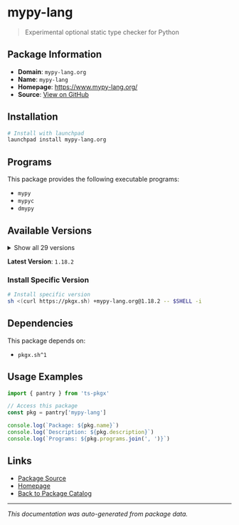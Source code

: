 # mypy-lang

> Experimental optional static type checker for Python

## Package Information

- **Domain**: `mypy-lang.org`
- **Name**: `mypy-lang`
- **Homepage**: https://www.mypy-lang.org/
- **Source**: [View on GitHub](https://github.com/pkgxdev/pantry/tree/main/projects/mypy-lang.org/package.yml)

## Installation

```bash
# Install with launchpad
launchpad install mypy-lang.org
```

## Programs

This package provides the following executable programs:

- `mypy`
- `mypyc`
- `dmypy`

## Available Versions

<details>
<summary>Show all 29 versions</summary>

- `1.18.2`, `1.18.1`, `1.17.1`, `1.17.0`, `1.16.1`
- `1.16.0`, `1.15.0`, `1.14.1`, `1.14.0`, `1.13.0`
- `1.12.1`, `1.12.0`, `1.11.2`, `1.11.1`, `1.11.0`
- `1.10.1`, `1.10.0`, `1.9.0`, `1.8.0`, `1.7.1`
- `1.7.0`, `1.6.1`, `1.6.0`, `1.5.1`, `1.5.0`
- `1.4.1`, `1.4.0`, `1.3.0`, `1.2.0`

</details>

**Latest Version**: `1.18.2`

### Install Specific Version

```bash
# Install specific version
sh <(curl https://pkgx.sh) +mypy-lang.org@1.18.2 -- $SHELL -i
```

## Dependencies

This package depends on:

- `pkgx.sh^1`

## Usage Examples

```typescript
import { pantry } from 'ts-pkgx'

// Access this package
const pkg = pantry['mypy-lang']

console.log(`Package: ${pkg.name}`)
console.log(`Description: ${pkg.description}`)
console.log(`Programs: ${pkg.programs.join(', ')}`)
```

## Links

- [Package Source](https://github.com/pkgxdev/pantry/tree/main/projects/mypy-lang.org/package.yml)
- [Homepage](https://www.mypy-lang.org/)
- [Back to Package Catalog](../../package-catalog.md)

---

*This documentation was auto-generated from package data.*
